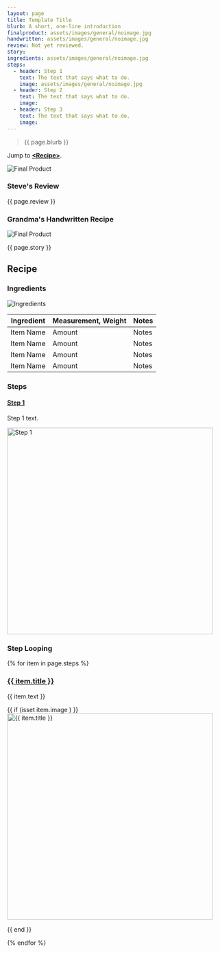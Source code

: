 ```yaml
---
layout: page
title: Template Title
blurb: A short, one-line introduction
finalproduct: assets/images/general/noimage.jpg
handwritten: assets/images/general/noimage.jpg
review: Not yet reviewed.
story: 
ingredients: assets/images/general/noimage.jpg
steps:
  - header: Step 1
    text: The text that says what to do.
    image: assets/images/general/noimage.jpg
  - header: Step 2
    text: The text that says what to do.
    image: 
  - header: Step 3
    text: The text that says what to do.
    image: 
---
```


> {{ page.blurb }}

Jump to **[\<Recipe\>](#recipe)**.

<img alt="Final Product" src="https://illinifanboy.github.io/{{ page.finalproduct }}">


### Steve's Review  
{{ page.review }}    

### Grandma's Handwritten Recipe

<img alt="Final Product" src="https://illinifanboy.github.io/{{ page.handwritten }}">

{{ page.story }}

## Recipe

### Ingredients

<img alt="Ingredients" src="https://illinifanboy.github.io/{{ page.ingrediants }}">


Ingredient | Measurement, Weight | Notes
---|---|----
Item Name | Amount | Notes
Item Name | Amount | Notes
Item Name | Amount | Notes
Item Name | Amount | Notes

### Steps

#### <ins>Step 1</ins>

Step 1 text.

<img width="480" alt="Step 1" src="https://illinifanboy.github.io/assets/images/general/noimage.jpg">

### Step Looping

{% for item in page.steps %}

### <ins>{{ item.title }}</ins> 

{{ item.text }}

{{ if (isset item.image ) }}
<img width="480" alt="{{ item.title }}" src="https://illinifanboy.github.io/{{ item.image }}">

{{ end }}


{% endfor %}




